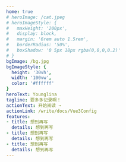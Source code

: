 ```yaml
---
home: true
# heroImage: /cat.jpeg
# heroImageStyle: {
#   maxHeight: '200px',
#   display: block,
#   margin: '6rem auto 1.5rem',
#   borderRadius: '50%',
#   boxShadow: '0 5px 18px rgba(0,0,0,0.2)'
# }
bgImage: /bg.jpg
bgImageStyle: {
  height: '30vh',
  width: '100vw',
  color: '#ffffff'
}
heroText: Younglina
tagline: 要多多记录啊！
actionText: 开始阅读 →
actionLink: /write/docs/Vue3Config
features:
- title: 想到再写
  details: 想到再写
- title: 想到再写
  details: 想到再写
- title: 想到再写
  details: 想到再写
---
```

<Vssue />